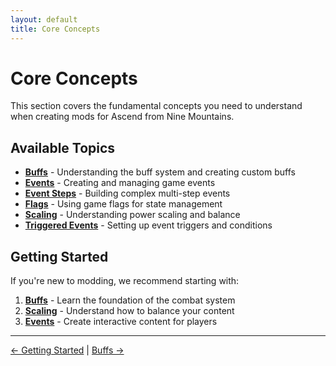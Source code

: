```yaml
---
layout: default
title: Core Concepts
---
```


# Core Concepts

This section covers the fundamental concepts you need to understand when creating mods for Ascend from Nine Mountains.

## Available Topics

- **[Buffs](concepts-buffs.md)** - Understanding the buff system and creating custom buffs
- **[Events](concepts-events.md)** - Creating and managing game events
- **[Event Steps](concepts-event-steps.md)** - Building complex multi-step events
- **[Flags](concepts-flags.md)** - Using game flags for state management
- **[Scaling](concepts-scaling.md)** - Understanding power scaling and balance
- **[Triggered Events](concepts-triggered-events.md)** - Setting up event triggers and conditions

## Getting Started

If you're new to modding, we recommend starting with:

1. **[Buffs](concepts-buffs.md)** - Learn the foundation of the combat system
2. **[Scaling](concepts-scaling.md)** - Understand how to balance your content
3. **[Events](concepts-events.md)** - Create interactive content for players

---

[← Getting Started](../getting-started/) | [Buffs →](concepts-buffs.md)